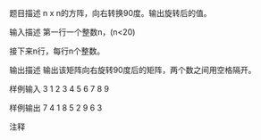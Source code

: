 题目描述
n x n的方阵，向右转换90度。输出旋转后的值。


输入描述
第一行一个整数n，(n<20)

接下来n行，每行n个整数。


输出描述
输出该矩阵向右旋转90度后的矩阵，两个数之间用空格隔开。


样例输入
3
1 2 3
4 5 6
7 8 9

样例输出
7 4 1
8 5 2
9 6 3

注释
